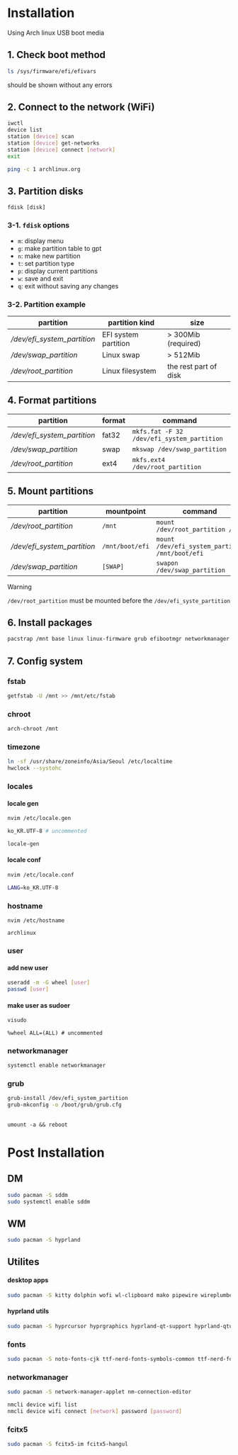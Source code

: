 # Installation

Using Arch linux USB boot media
## 1. Check boot method

```bash
ls /sys/firmware/efi/efivars
```

should be shown without any errors
## 2. Connect to the network (WiFi)

```bash
iwctl
device list
station [device] scan
station [device] get-networks
station [device] connect [network]
exit

ping -c 1 archlinux.org
```
## 3. Partition disks

```
fdisk [disk]
```
### 3-1. `fdisk` options
- `m`: display menu
- `g`: make partition table to gpt
- `n`: make new partition
- `t`: set partition type
- `p`: display current partitions
- `w`: save and exit
- `q`: exit without saving any changes
### 3-2. Partition example

| partition<br>               | partition kind       | size                  |
| --------------------------- | -------------------- | --------------------- |
| */dev/efi_system_partition* | EFI system partition | > 300Mib (required)   |
| */dev/swap_partition*       | Linux swap           | > 512Mib              |
| */dev/root_partition*       | Linux filesystem     | the rest part of disk |
## 4. Format partitions

| partition                   | format | command                                    |
| --------------------------- | ------ | ------------------------------------------ |
| */dev/efi_system_partition* | fat32  | `mkfs.fat -F 32 /dev/efi_system_partition` |
| */dev/swap_partition*       | swap   | `mkswap /dev/swap_partition`               |
| */dev/root_partition*       | ext4   | `mkfs.ext4 /dev/root_partition`            |
## 5. Mount partitions

| partition                   | mountpoint      | command                                        |
| --------------------------- | --------------- | ---------------------------------------------- |
| */dev/root_partition*       | `/mnt`          | `mount /dev/root_partition /mnt`               |
| */dev/efi_system_partition* | `/mnt/boot/efi` | `mount /dev/efi_system_partiton /mnt/boot/efi` |
| */dev/swap_partition*       | `[SWAP]`        | `swapon /dev/swap_partition`                   |
> [!WARNING]
> `/dev/root_partition` must be mounted before the `/dev/efi_syste_partition`

## 6. Install packages

```bash
pacstrap /mnt base linux linux-firmware grub efibootmgr networkmanager sof-firmware base-devel vim neovim
```

## 7. Config system
### fstab

```bash
getfstab -U /mnt >> /mnt/etc/fstab
```
### chroot

```bash
arch-chroot /mnt
```

### timezone

```bash
ln -sf /usr/share/zoneinfo/Asia/Seoul /etc/localtime
hwclock --systohc
```

### locales
#### locale gen

```bash
nvim /etc/locale.gen
```

```bash
ko_KR.UTF-8 # uncommented
```

```bash
locale-gen
```
#### locale conf

```bash
nvim /etc/locale.conf
```

```bash
LANG=ko_KR.UTF-8
```
### hostname

```
nvim /etc/hostname
```

```
archlinux
```
### user
#### add new user

```bash
useradd -m -G wheel [user]
passwd [user]
```
#### make user as sudoer

```bash
visudo
```

```
%wheel ALL=(ALL) # uncommented
```
### networkmanager

```bash
systemctl enable networkmanager
```
### grub

```bash
grub-install /dev/efi_system_partition
grub-mkconfig -o /boot/grub/grub.cfg
```
## 

```
umount -a && reboot
```
# Post Installation

## DM

```bash
sudo pacman -S sddm
sudo systemctl enable sddm
```
## WM

```bash
sudo pacman -S hyprland
```

## Utilites

#### desktop apps

```bash
sudo pacman -S kitty dolphin wofi wl-clipboard mako pipewire wireplumber qt5-wayland qt6-wayland firefox
```
#### hyprland utils

```bash
sudo pacman -S hyprcursor hyprgraphics hyprland-qt-support hyprland-qtutils hyprlang hyprlock hyprpaper hyprshot hyprutils hyprwayland-scanner xdg-desktop-portal-hyprland
```
### fonts

```bash
sudo pacman -S noto-fonts-cjk ttf-nerd-fonts-symbols-common ttf-nerd-fonts-symbols-mono ttf-nerd-fonts-symbols
```
### networkmanager

```bash
sudo pacman -S network-manager-applet nm-connection-editor
```

```bash
nmcli device wifi list
nmcli device wifi connect [network] password [password]
```
### fcitx5

```bash
sudo pacman -S fcitx5-im fcitx5-hangul
```


